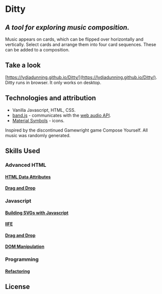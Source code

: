 # Ditty

## _A tool for exploring music composition._
Music appears on cards, which can be flipped over horizontally and vertically.
Select cards and arrange them into four card sequences. These can be
added to a composition.

## Take a look
[https://lydiadunning.github.io/Ditty/](https://lydiadunning.github.io/Ditty/).
Ditty runs in browser. It only works on desktop.


## Technologies and attribution
* Vanilla Javascript, HTML, CSS.
* [band.js](https://github.com/meenie/band.js) - communicates with the [web audio API](https://developer.mozilla.org/en-US/docs/Web/API/Web_Audio_API).
* [Material Symbols](https://fonts.google.com/icons) - icons.

Inspired by the discontinued Gamewright game Compose Yourself. 
All music was randomly generated.

## Skills Used

### Advanced HTML
#### [HTML Data Attributes](./SkillsUsed.md#HTML-Data-Attributes)
#### [Drag and Drop](./SkillsUsed.md#Drag-and-Drop)

### Javascript
#### [Building SVGs with Javascript](./SkillsUsed.md#Building-SVGs-with-Javascript)
#### [IIFE]("./SkillsUsed.md#iife)
#### [Drag and Drop](./SkillsUsed.md#drag-and-drop)
#### [DOM Manipulation](./SkillsUsed.md#dom-manipulation)

### Programming
#### [Refactoring](./SkillsUsed.md#refactoring)

## License
